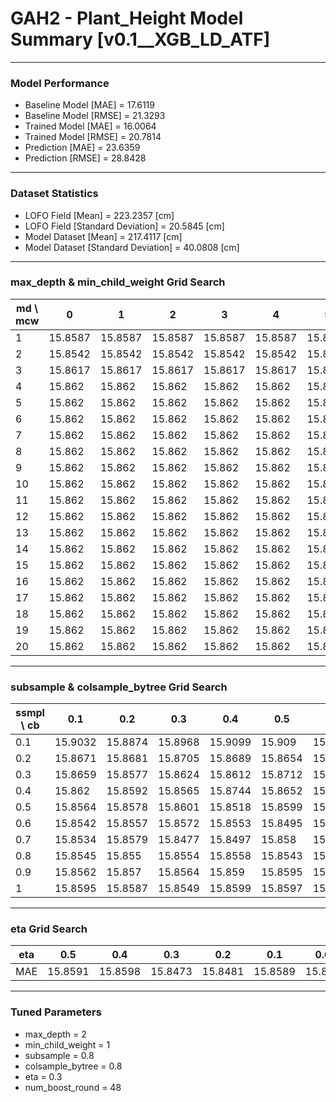 # GAH2 - Plant_Height Model Summary [v0.1__XGB_LD_ATF]

***

### Model Performance

- Baseline Model [MAE] = 17.6119
- Baseline Model [RMSE] = 21.3293
- Trained Model [MAE] = 16.0064
- Trained Model [RMSE] = 20.7814
- Prediction [MAE] = 23.6359
- Prediction [RMSE] = 28.8428
***

### Dataset Statistics

- LOFO Field [Mean] = 223.2357 [cm]
- LOFO Field [Standard Deviation] = 20.5845 [cm]
- Model Dataset [Mean] = 217.4117 [cm]
- Model Dataset [Standard Deviation] = 40.0808 [cm]
***

### max_depth & min_child_weight Grid Search

|   md \ mcw |       0 |       1 |       2 |       3 |       4 |       5 |       6 |       7 |       8 |       9 |      10 |      11 |      12 |      13 |      14 |      15 |      16 |      17 |      18 |      19 |      20 |
|------------|---------|---------|---------|---------|---------|---------|---------|---------|---------|---------|---------|---------|---------|---------|---------|---------|---------|---------|---------|---------|---------|
|          1 | 15.8587 | 15.8587 | 15.8587 | 15.8587 | 15.8587 | 15.8587 | 15.8587 | 15.8587 | 15.8587 | 15.8587 | 15.8587 | 15.8587 | 15.8587 | 15.8587 | 15.8587 | 15.8587 | 15.8587 | 15.8587 | 15.8587 | 15.8587 | 15.8587 |
|          2 | 15.8542 | 15.8542 | 15.8542 | 15.8542 | 15.8542 | 15.8542 | 15.8542 | 15.8542 | 15.8542 | 15.8542 | 15.8542 | 15.8542 | 15.8542 | 15.8542 | 15.8542 | 15.8542 | 15.8542 | 15.8542 | 15.8542 | 15.8542 | 15.8542 |
|          3 | 15.8617 | 15.8617 | 15.8617 | 15.8617 | 15.8617 | 15.8617 | 15.8617 | 15.8617 | 15.8617 | 15.8617 | 15.8617 | 15.8617 | 15.8617 | 15.8617 | 15.8617 | 15.8617 | 15.8617 | 15.8617 | 15.8617 | 15.8617 | 15.8617 |
|          4 | 15.862  | 15.862  | 15.862  | 15.862  | 15.862  | 15.862  | 15.862  | 15.862  | 15.862  | 15.862  | 15.862  | 15.862  | 15.862  | 15.862  | 15.862  | 15.862  | 15.862  | 15.862  | 15.862  | 15.862  | 15.862  |
|          5 | 15.862  | 15.862  | 15.862  | 15.862  | 15.862  | 15.862  | 15.862  | 15.862  | 15.862  | 15.862  | 15.862  | 15.862  | 15.862  | 15.862  | 15.862  | 15.862  | 15.862  | 15.862  | 15.862  | 15.862  | 15.862  |
|          6 | 15.862  | 15.862  | 15.862  | 15.862  | 15.862  | 15.862  | 15.862  | 15.862  | 15.862  | 15.862  | 15.862  | 15.862  | 15.862  | 15.862  | 15.862  | 15.862  | 15.862  | 15.862  | 15.862  | 15.862  | 15.862  |
|          7 | 15.862  | 15.862  | 15.862  | 15.862  | 15.862  | 15.862  | 15.862  | 15.862  | 15.862  | 15.862  | 15.862  | 15.862  | 15.862  | 15.862  | 15.862  | 15.862  | 15.862  | 15.862  | 15.862  | 15.862  | 15.862  |
|          8 | 15.862  | 15.862  | 15.862  | 15.862  | 15.862  | 15.862  | 15.862  | 15.862  | 15.862  | 15.862  | 15.862  | 15.862  | 15.862  | 15.862  | 15.862  | 15.862  | 15.862  | 15.862  | 15.862  | 15.862  | 15.862  |
|          9 | 15.862  | 15.862  | 15.862  | 15.862  | 15.862  | 15.862  | 15.862  | 15.862  | 15.862  | 15.862  | 15.862  | 15.862  | 15.862  | 15.862  | 15.862  | 15.862  | 15.862  | 15.862  | 15.862  | 15.862  | 15.862  |
|         10 | 15.862  | 15.862  | 15.862  | 15.862  | 15.862  | 15.862  | 15.862  | 15.862  | 15.862  | 15.862  | 15.862  | 15.862  | 15.862  | 15.862  | 15.862  | 15.862  | 15.862  | 15.862  | 15.862  | 15.862  | 15.862  |
|         11 | 15.862  | 15.862  | 15.862  | 15.862  | 15.862  | 15.862  | 15.862  | 15.862  | 15.862  | 15.862  | 15.862  | 15.862  | 15.862  | 15.862  | 15.862  | 15.862  | 15.862  | 15.862  | 15.862  | 15.862  | 15.862  |
|         12 | 15.862  | 15.862  | 15.862  | 15.862  | 15.862  | 15.862  | 15.862  | 15.862  | 15.862  | 15.862  | 15.862  | 15.862  | 15.862  | 15.862  | 15.862  | 15.862  | 15.862  | 15.862  | 15.862  | 15.862  | 15.862  |
|         13 | 15.862  | 15.862  | 15.862  | 15.862  | 15.862  | 15.862  | 15.862  | 15.862  | 15.862  | 15.862  | 15.862  | 15.862  | 15.862  | 15.862  | 15.862  | 15.862  | 15.862  | 15.862  | 15.862  | 15.862  | 15.862  |
|         14 | 15.862  | 15.862  | 15.862  | 15.862  | 15.862  | 15.862  | 15.862  | 15.862  | 15.862  | 15.862  | 15.862  | 15.862  | 15.862  | 15.862  | 15.862  | 15.862  | 15.862  | 15.862  | 15.862  | 15.862  | 15.862  |
|         15 | 15.862  | 15.862  | 15.862  | 15.862  | 15.862  | 15.862  | 15.862  | 15.862  | 15.862  | 15.862  | 15.862  | 15.862  | 15.862  | 15.862  | 15.862  | 15.862  | 15.862  | 15.862  | 15.862  | 15.862  | 15.862  |
|         16 | 15.862  | 15.862  | 15.862  | 15.862  | 15.862  | 15.862  | 15.862  | 15.862  | 15.862  | 15.862  | 15.862  | 15.862  | 15.862  | 15.862  | 15.862  | 15.862  | 15.862  | 15.862  | 15.862  | 15.862  | 15.862  |
|         17 | 15.862  | 15.862  | 15.862  | 15.862  | 15.862  | 15.862  | 15.862  | 15.862  | 15.862  | 15.862  | 15.862  | 15.862  | 15.862  | 15.862  | 15.862  | 15.862  | 15.862  | 15.862  | 15.862  | 15.862  | 15.862  |
|         18 | 15.862  | 15.862  | 15.862  | 15.862  | 15.862  | 15.862  | 15.862  | 15.862  | 15.862  | 15.862  | 15.862  | 15.862  | 15.862  | 15.862  | 15.862  | 15.862  | 15.862  | 15.862  | 15.862  | 15.862  | 15.862  |
|         19 | 15.862  | 15.862  | 15.862  | 15.862  | 15.862  | 15.862  | 15.862  | 15.862  | 15.862  | 15.862  | 15.862  | 15.862  | 15.862  | 15.862  | 15.862  | 15.862  | 15.862  | 15.862  | 15.862  | 15.862  | 15.862  |
|         20 | 15.862  | 15.862  | 15.862  | 15.862  | 15.862  | 15.862  | 15.862  | 15.862  | 15.862  | 15.862  | 15.862  | 15.862  | 15.862  | 15.862  | 15.862  | 15.862  | 15.862  | 15.862  | 15.862  | 15.862  | 15.862  |

***

### subsample & colsample_bytree Grid Search

|   ssmpl \ cb |     0.1 |     0.2 |     0.3 |     0.4 |     0.5 |     0.6 |     0.7 |     0.8 |     0.9 |     1.0 |
|--------------|---------|---------|---------|---------|---------|---------|---------|---------|---------|---------|
|          0.1 | 15.9032 | 15.8874 | 15.8968 | 15.9099 | 15.909  | 15.9065 | 15.8896 | 15.8837 | 15.9102 | 15.898  |
|          0.2 | 15.8671 | 15.8681 | 15.8705 | 15.8689 | 15.8654 | 15.8629 | 15.8796 | 15.8688 | 15.8668 | 15.8744 |
|          0.3 | 15.8659 | 15.8577 | 15.8624 | 15.8612 | 15.8712 | 15.8587 | 15.8693 | 15.8565 | 15.8531 | 15.8481 |
|          0.4 | 15.862  | 15.8592 | 15.8565 | 15.8744 | 15.8652 | 15.8526 | 15.8655 | 15.8615 | 15.8581 | 15.8645 |
|          0.5 | 15.8564 | 15.8578 | 15.8601 | 15.8518 | 15.8599 | 15.8613 | 15.8664 | 15.8651 | 15.8657 | 15.8594 |
|          0.6 | 15.8542 | 15.8557 | 15.8572 | 15.8553 | 15.8495 | 15.856  | 15.8591 | 15.8622 | 15.855  | 15.8571 |
|          0.7 | 15.8534 | 15.8579 | 15.8477 | 15.8497 | 15.858  | 15.8659 | 15.8588 | 15.8601 | 15.8606 | 15.8617 |
|          0.8 | 15.8545 | 15.855  | 15.8554 | 15.8558 | 15.8543 | 15.8546 | 15.8533 | 15.8473 | 15.8523 | 15.8561 |
|          0.9 | 15.8562 | 15.857  | 15.8564 | 15.859  | 15.8595 | 15.8604 | 15.86   | 15.8598 | 15.8579 | 15.857  |
|          1   | 15.8595 | 15.8587 | 15.8549 | 15.8599 | 15.8597 | 15.8611 | 15.856  | 15.8613 | 15.8539 | 15.8542 |

***

### eta Grid Search

| eta   |     0.5 |     0.4 |     0.3 |     0.2 |     0.1 |    0.01 |   0.001 |
|-------|---------|---------|---------|---------|---------|---------|---------|
| MAE   | 15.8591 | 15.8598 | 15.8473 | 15.8481 | 15.8589 | 15.8577 | 80.0641 |

***

### Tuned Parameters

- max_depth = 2
- min_child_weight = 1
- subsample = 0.8
- colsample_bytree = 0.8
- eta = 0.3
- num_boost_round = 48
